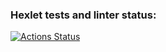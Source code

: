 ### Hexlet tests and linter status:
[![Actions Status](https://github.com/pro-vitaliy/java-project-99/actions/workflows/hexlet-check.yml/badge.svg)](https://github.com/pro-vitaliy/java-project-99/actions)